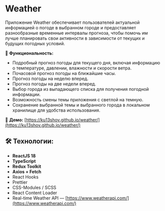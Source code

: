 # Weather

Приложение Weather обеспечивает пользователей актуальной информацией о погоде в выбранном городе и предоставляет разнообразные временные интервалы прогноза, чтобы помочь им лучше планировать свои активности в зависимости от текущих и будущих погодных условий.

🚀 **Функциональность:**
- Подробный прогноз погоды для текущего дня, включая информацию о температуре, давлении, влажности и скорости ветра.
- Почасовой прогноз погоды на ближайшие часы.
- Прогноз погоды на неделю вперед.
- Прогноз погоды на две недели вперед.
- Выбор города из выпадающего списка для получения погодной информации.
- Возможность смены темы приложения с светлой на темную.
- Сохранение выбранной темы и выбранного города в локальном хранилище для удобства использования.

👀 **Демо:** [https://ku13shov.github.io/weather/](https://ku13shov.github.io/weather/)

## 🛠 Технологии:
- **ReactJS 18**
- **TypeScript**
- **Redux Toolkit**
- **Axios + Fetch**
- React Hooks
- Prettier
- CSS-Modules / SCSS
- React Content Loader
- Real-time Weather API — [https://www.weatherapi.com/](https://www.weatherapi.com/)